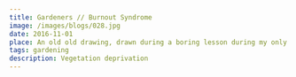 ```yaml
---
title: Gardeners // Burnout Syndrome
image: /images/blogs/028.jpg
date: 2016-11-01
place: An old old drawing, drawn during a boring lesson during my only dreadful year at Aarhus Uni
tags: gardening
description: Vegetation deprivation
---
```

